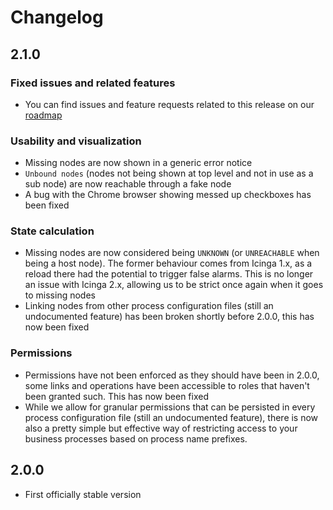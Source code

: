 <a id="Changelog"></a>Changelog
===============================

2.1.0
-----

### Fixed issues and related features
* You can find issues and feature requests related to this release on our
  [roadmap](https://github.com/Icinga/icingaweb2-module-businessprocess/milestone/4?closed=1)

### Usability and visualization
* Missing nodes are now shown in a generic error notice
* `Unbound nodes` (nodes not being shown at top level and not in use as a sub
  node) are now reachable through a fake node
* A bug with the Chrome browser showing messed up checkboxes has been fixed

### State calculation
* Missing nodes are now considered being `UNKNOWN` (or `UNREACHABLE` when
  being a host node). The former behaviour comes from Icinga 1.x, as a reload
  there had the potential to trigger false alarms. This is no longer an issue
  with Icinga 2.x, allowing us to be strict once again when it goes to missing
  nodes
* Linking nodes from other process configuration files (still an undocumented
  feature) has been broken shortly before 2.0.0, this has now been fixed

### Permissions
* Permissions have not been enforced as they should have been in 2.0.0, some
  links and operations have been accessible to roles that haven't been granted
  such. This has now been fixed
* While we allow for granular permissions that can be persisted in every process
  configuration file (still an undocumented feature), there is now also a pretty
  simple but effective way of restricting access to your business processes based
  on process name prefixes.

2.0.0
-----

* First officially stable version
